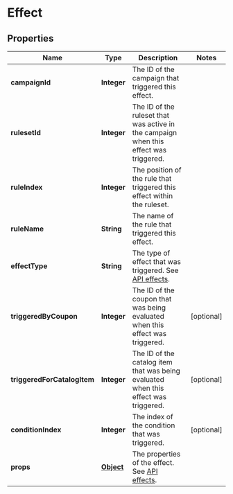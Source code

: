 

# Effect


## Properties

Name | Type | Description | Notes
------------ | ------------- | ------------- | -------------
**campaignId** | **Integer** | The ID of the campaign that triggered this effect. | 
**rulesetId** | **Integer** | The ID of the ruleset that was active in the campaign when this effect was triggered. | 
**ruleIndex** | **Integer** | The position of the rule that triggered this effect within the ruleset. | 
**ruleName** | **String** | The name of the rule that triggered this effect. | 
**effectType** | **String** | The type of effect that was triggered. See [API effects](https://docs.talon.one/docs/dev/integration-api/api-effects). | 
**triggeredByCoupon** | **Integer** | The ID of the coupon that was being evaluated when this effect was triggered. |  [optional]
**triggeredForCatalogItem** | **Integer** | The ID of the catalog item that was being evaluated when this effect was triggered. |  [optional]
**conditionIndex** | **Integer** | The index of the condition that was triggered. |  [optional]
**props** | [**Object**](.md) | The properties of the effect. See [API effects](https://docs.talon.one/docs/dev/integration-api/api-effects). | 



